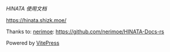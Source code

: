 *HINATA 使用文档*

<https://hinata.shizk.moe/>

Thanks to:
[nerimoe](https://github.com/nerimoe):
    <https://github.com/nerimoe/HINATA-Docs-rs>

Powered by [VitePress](https://github.com/vuejs/vitepress)

